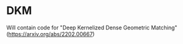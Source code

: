 # DKM
Will contain code for "Deep Kernelized Dense Geometric Matching" (https://arxiv.org/abs/2202.00667)

